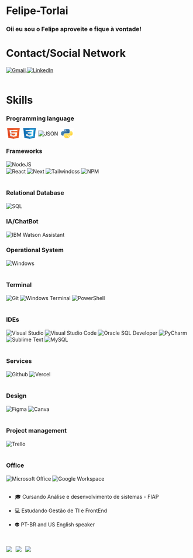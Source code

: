 # Felipe-Torlai
### Oii eu sou o Felipe aproveite e fique à vontade!

# Contact/Social Network
<div style="display: inline_block;">
    <a href="mailto:felipe.c.torlai@gmail.com">
        <img align="center" alt="Gmail" title="Gmail • felipe.c.torlai@gmail.com" height="30" width="40" src="https://www.logo.wine/a/logo/Gmail/Gmail-Logo.wine.svg">
    </a>
    <a href="https://www.linkedin.com/in/felipe-torlai/">
        <img align="center" alt="LinkedIn" title="LinkedIn • Felipe Torlai" height="30" width="40" src="https://cdn.jsdelivr.net/gh/devicons/devicon/icons/linkedin/linkedin-original.svg">
    </a>
</div>

<br>

# Skills

### Programming language
<div style="display: inline_block;">
    <img align="center" alt="HTML" title="Html" height="30" width="40" src="https://raw.githubusercontent.com/devicons/devicon/master/icons/html5/html5-original.svg">
    <img align="center" alt="CSS" title="Css" height="30" width="40" src="https://raw.githubusercontent.com/devicons/devicon/master/icons/css3/css3-original.svg">
    <img align="center" alt="JSON" title="Json" height="30" width="30" src="https://cdn.worldvectorlogo.com/logos/json.svg">
    <img align="center" alt="Python" title="Python" height="30" width="40" src="https://raw.githubusercontent.com/devicons/devicon/master/icons/python/python-original.svg">

### Frameworks
<div style="display: inline_block;">
    <img align="center" alt="NodeJS" title="NodeJS" height="30" width="40" src="https://cdn.jsdelivr.net/gh/devicons/devicon/icons/nodejs/nodejs-original-wordmark.svg">
    <br>
    <img align="center" alt="React" title="React" height="30" width="40" src="https://cdn.jsdelivr.net/gh/devicons/devicon/icons/react/react-original.svg">
    <img align="center" alt="Next" title="Next.js" height="30" width="40" src="https://cdn.jsdelivr.net/gh/devicons/devicon/icons/nextjs/nextjs-original.svg">
    <img align="center" alt="Tailwindcss" title="Tailwind CSS" height="30" width="40" src="https://cdn.jsdelivr.net/gh/devicons/devicon/icons/tailwindcss/tailwindcss-plain.svg">
    <img align="center" alt="NPM" title="Npm" height="30" width="40" src="https://cdn.jsdelivr.net/gh/devicons/devicon/icons/npm/npm-original-wordmark.svg">
<div><br>

### Relational Database
<div style="display: inline-block;">
    <img align="center" alt="SQL" title="SQL" height="30" width="40" src="https://www.google.com/url?sa=i&url=https%3A%2F%2Fwww.tshirtgeek.com.br%2Floja%2Fcomputacao%2Fsql-logo%2F&psig=AOvVaw0NL5B7xxaz03v58ZqRx9zn&ust=1698883021908000&source=images&cd=vfe&opi=89978449&ved=0CBEQjRxqFwoTCPDugMq-oYIDFQAAAAAdAAAAABAE">
</div><br>
    
### IA/ChatBot
<div style="display: inline-block;">
    <img align="center" alt="IBM Watson Assistant" title="Watson Assistant" height="30" width="40" src="icons/IbmWatson.svg">
</div><br>

### Operational System
<div>
    <img align="center" alt="Windows" title="Windows" height="30" width="30" src="icons/Windows.svg">
</div><br>

### Terminal
<div style="display: inline_block;">
    <img align="center" alt="Git" height="30" title="Git" width="40" src="https://cdn.jsdelivr.net/gh/devicons/devicon/icons/git/git-original.svg">
    <img align="center" alt="Windows Terminal" title="Windows Terminal" height="30" width="40" src="icons/WindowsTerminal.svg">
    <img align="center" alt="PowerShell" title="PowerShell" height="30" width="40" src="icons/PowerShell.svg">
</div><br>

### IDEs
<div style="display: inline_block;">
    <img align="center" alt="Visual Studio" title="Visual Studio" height="30" width="40" src="icons/VS.svg">
    <img align="center" alt="Visual Studio Code" title="Visual Studio Code" height="30" width="40" src="https://cdn.jsdelivr.net/gh/devicons/devicon/icons/vscode/vscode-original.svg">
    <img align="center" alt="Oracle SQL Developer" title="SQL Developer" height="30" width="25" src="icons/sql-dev.svg">
    <img align="center" alt="PyCharm" title="PyCharm" height="30" width="30" src="icons/PyCharm.svg">
    <img align="center" alt="Sublime Text" title="Sublime" height="30" width="40" src="https://cdn.worldvectorlogo.com/logos/sublime-text.svg">
    <img align="center" alt="MySQL" title="MySQL" height="30" width="40" src="https://cdn.jsdelivr.net/gh/devicons/devicon/icons/mysql/mysql-original.svg">
</div><br>

### Services
<div style="display: inline_block;">
    <img align="center" alt="Github" title="Github" height="30" width="30" src="icons/GitHub.svg">
    <img align="center" alt="Vercel" title="Vercel" height="31" width="40" src="icons/Vercel.svg">
</div><br>

### Design
<div style="display: inline_block;">
    <img align="center" alt="Figma" title="Figma" height="30" width="40" src="https://cdn.jsdelivr.net/gh/devicons/devicon/icons/figma/figma-original.svg">
    <img align="center" alt="Canva" title="Canva" height="30" width="40" src="https://cdn.jsdelivr.net/gh/devicons/devicon/icons/canva/canva-original.svg">
</div><br>

### Project management
<div style="display: inline_block;">
    <img align="center" alt="Trello" title="Trello" height="30" width="40" src="https://cdn.jsdelivr.net/gh/devicons/devicon/icons/trello/trello-plain.svg">
</div><br>

### Office
<div style="display: inline_block;">
    <img align="center" alt="Microsoft Office" title="Microsoft Office" height="30" width="40" src="https://cdn.worldvectorlogo.com/logos/Microsoft-365.svg">
    <img align="center" alt="Google Workspace" title="Google Workspace" height="30" width="90" src="icons/Workspace.svg">
</div><br>

- 🎓 Cursando Análise e desenvolvimento de sistemas - FIAP
- 💻 Estudando Gestão de TI e FrontEnd 
- 👽 PT-BR and US English speaker


  <br>

<div style="display: flex; gap: 10px;">
  <a href="(https://www.linkedin.com/in/felipe-torlai/)" target="_blank">
    <img src="https://img.shields.io/badge/-LinkedIn-%230077B5?style=for-the-badge&logo=linkedin&logoColor=white" target="_blank">
  </a>
  
  <a href="mailto:felipe.c.torlai@gmail.com">
    <img src="https://img.shields.io/badge/-Gmail-%23333?style=for-the-badge&logo=gmail&logoColor=white">
  </a>
  
  <a href="(https://www.twitch.tv/ttorlai)" target="_blank">
    <img src="https://img.shields.io/badge/Twitch-9146FF?style=for-the-badge&logo=twitch&logoColor=white" target="_blank">
  </a>

</div>
